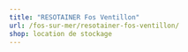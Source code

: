 ```yaml
---
title: "RESOTAINER Fos Ventillon"
url: /fos-sur-mer/resotainer-fos-ventillon/
shop: location de stockage
---
```

